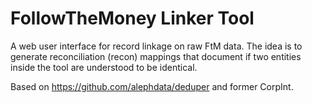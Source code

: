 # FollowTheMoney Linker Tool

A web user interface for record linkage on raw FtM data. The idea is
to generate reconciliation (recon) mappings that document if two
entities inside the tool are understood to be identical.

Based on https://github.com/alephdata/deduper and former CorpInt.